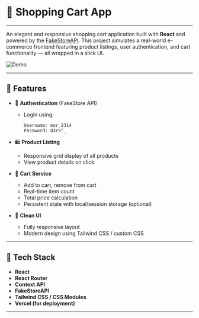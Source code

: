 # 🛒 Shopping Cart App
---
An elegant and responsive shopping cart application built with **React** and powered by the [FakeStoreAPI](https://fakestoreapi.com). This project simulates a real-world e-commerce frontend featuring product listings, user authentication, and cart functionality — all wrapped in a slick UI.

![Demo](https://shopsy-kohl.vercel.app/)

---

## 🚀 Features

- 🔐 **Authentication** (FakeStore API)
  - Login using:
    ```
    Username: mor_2314
    Password: 83r5^_
    ```

- 🛍️ **Product Listing**
  - Responsive grid display of all products
  - View product details on click

- 🛒 **Cart Service**
  - Add to cart, remove from cart
  - Real-time item count
  - Total price calculation
  - Persistent state with local/session storage (optional)

- 🎨 **Clean UI**
  - Fully responsive layout
  - Modern design using Tailwind CSS / custom CSS

---

## 🧪 Tech Stack

- **React**
- **React Router**
- **Context API**
- **FakeStoreAPI**
- **Tailwind CSS / CSS Modules**
- **Vercel (for deployment)**

---

